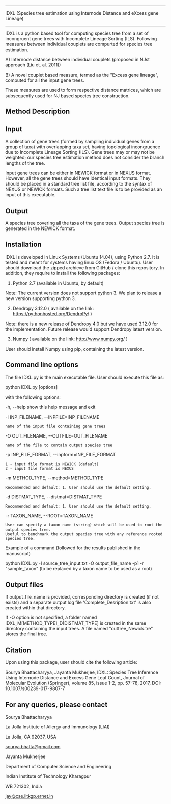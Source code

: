 *********************************
IDXL (Species tree estimation using Internode Distance and eXcess gene Lineage)
*********************************

IDXL is a python based tool for computing species tree from a set of incongruent gene trees 
with Incomplete Lineage Sorting (ILS). Following measures between individual couplets are compurted 
for species tree estimation.

A) Internode distance between individual couplets (proposed in NJst approach (Liu et. al. 2011))

B) A novel couplet based measure, termed as the "Excess gene lineage", computed for all the input gene trees.

These measures are used to form respective distance matrices, which are subsequently used for NJ based species tree construction.

Method Description
-----------------------

Input
-----------

A collection of gene trees (formed by sampling individual genes from a group of taxa) with overlapping taxa set, having topological incongruence due to Incomplete Lineage Sorting (ILS). Gene trees may or may not be weighted; our species tree estimation method does not consider the branch lengths of the tree.

Input gene trees can be either in NEWICK format or in NEXUS format. However, all the gene trees should have identical input formats. They should be placed in a standard tree list file, according to the syntax of NEXUS or NEWICK formats. Such a tree list text file is to be provided as an input of this executable.

Output
----------

A species tree covering all the taxa of the gene trees. Output species tree is generated in the NEWICK format.

Installation
--------------

IDXL is developed in Linux Systems (Ubuntu 14.04), using Python 2.7. It is tested and meant for systems having linux OS (Fedora / Ubuntu). User should download the zipped archieve from GitHub / clone this repository. In addition, they require 
to install the following packages:

1) Python 2.7 (available in Ubuntu, by default) 

Note: The current version does not support python 3. We plan to release a new version supporting python 3.

2) Dendropy 3.12.0 ( available on the link: https://pythonhosted.org/DendroPy/ ) 

Note: there is a new release of Dendropy 4.0 but we have used 3.12.0 for the implementation. Future release would support Dendropy latest version.

3) Numpy ( available on the link: http://www.numpy.org/ )

User should install Numpy using pip, containing the latest version. 


Command line options
----------------------

The file IDXL.py is the main executable file. User should execute this file as:

python IDXL.py [options]

with the following options:

-h, --help show this help message and exit

-I INP_FILENAME, --INPFILE=INP_FILENAME

	name of the input file containing gene trees

-O OUT_FILENAME, --OUTFILE=OUT_FILENAME

	name of the file to contain output species tree

-p INP_FILE_FORMAT, --inpform=INP_FILE_FORMAT

	1 - input file format is NEWICK (default)
	2 - input file format is NEXUS

-m METHOD_TYPE, --method=METHOD_TYPE

	Recommended and default: 1. User should use the default setting.
		
-d DISTMAT_TYPE, --distmat=DISTMAT_TYPE

	Recommended and default: 1. User should use the default setting.		

-r TAXON_NAME, --ROOT=TAXON_NAME

	User can specify a taxon name (string) which will be used to root the output species tree. 
	Useful to benchmark the output species tree with any reference rooted species tree.


Example of a command (followed for the results published in the manuscript)

python IDXL.py -I source_tree_input.txt -O output_file_name -p1 -r "sample_taxon" (to be replaced by a taxon name to be used as a root)

Output files
-------------

If output_file_name is provided, corresponding directory is created (if not exists) and a separate output log file 
'Complete_Desription.txt' is also created within that directory.

If -O option is not specified, a folder named IDXL_M[METHOD_TYPE]_D[DISTMAT_TYPE] is created in the same directory 
containing the input trees. A file named "outtree_Newick.tre" stores the final tree.


Citation
---------

Upon using this package, user should cite the following article:

Sourya Bhattacharyya, Jayanta Mukherjee, IDXL: Species Tree Inference Using Internode Distance and Excess Gene Leaf Count, Journal of Molecular Evolution (Springer), volume 85, issue 1-2, pp. 57-78, 2017, DOI: 10.1007/s00239-017-9807-7


For any queries, please contact
------------------------------

Sourya Bhattacharyya

La Jolla Institute of Allergy and Immunology (LIAI)

La Jolla, CA 92037, USA

sourya.bhatta@gmail.com

Jayanta Mukherjee 

Department of Computer Science and Engineering 

Indian Institute of Technology Kharagpur 

WB 721302, India 

jay@cse.iitkgp.ernet.in




